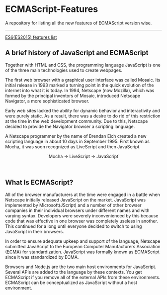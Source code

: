 # ECMAScript-Features
A repository for listing all the new features of ECMAScript version wise.

___

[ES6(ES2015) features list](https://test.com)

<h2><b> A brief history of JavaScript and ECMAScript</b></h2>

Together with HTML and CSS, the programming language JavaScript is one of the three main technologies used to create webpages.

The first web browser with a graphical user interface was called Mosaic. Its initial release in 1993 marked a turning point in the quick evolution of the internet into what it is today. In 1994, Netscape (now Mozilla), which was formed by the principal inventors of Mosaic, introduced Netscape Navigator, a more sophisticated browser.

Early web sites lacked the ability for dynamic behavior and interactivity and were purely static. As a result, there was a desire to do rid of this restriction at the time in the web development community. Due to this, Netscape decided to provide the Navigator browser a scripting language.

A Netscape programmer by the name of Brendan Eich created a new scripting language in about 10 days in September 1995. First known as Mocha, it was soon recognized as LiveScript and then JavaScript.

<center> `Mocha -> LiveScript -> JavaScript`</center>
<br><br>

## What Is ECMAScript?

All of the browser manufacturers at the time were engaged in a battle when Netscape initially released JavaScript on the market. JavaScript was implemented by Microsoft(JScript) and a number of other browser companies in their individual browsers under different names and with varying syntax. Developers were severely inconvenienced by this because code that was effective in one browser was completely useless in another. This continued for a long until everyone decided to switch to using JavaScript in their browsers.

In order to ensure adequate upkeep and support of the language, Netscape submitted JavaScript to the European Computer Manufacturers Association ([ECMA](https://www.ecma-international.org/)) for standardization. JavaScript was formally known as ECMAScript since it was standardized by ECMA.

Browsers and Node.js are the two main host environments for JavaScript. Several APIs are added to the language by these contexts. You get ECMAScript if you remove all of the external APIs from these environments. ECMAScript can be conceptualized as JavaScript without a host environment.